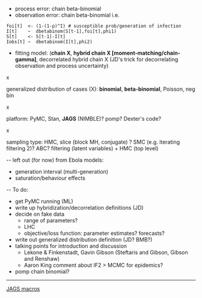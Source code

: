 - process error: chain beta-binomial
- observation error: chain beta-binomial
i.e.
```
foi[t]  <- (1-(1-p)^I) # susceptible prob/generation of infection
I[t]    ~  dbetabinom(S[t-1],foi[t],phi1)
S[t]    <- S[t-1]-I[t]
Iobs[t] ~  dbetabinom(I[t],phi2)
```

- fitting model: (**chain X**, **hybrid chain X [moment-matching/chain-gamma]**, decorrelated hybrid chain X (JD's trick for decorrelating observation and process uncertainty)

x

generalized distribution of cases (X): **binomial**, **beta-binomial**, Poisson, neg bin

x

platform: PyMC, Stan, **JAGS** (NIMBLE)? pomp? Dexter's code?

x

sampling type: HMC, slice (block MH, conjugate) ? SMC (e.g. iterating filtering 2)? ABC? filtering (latent variables) + HMC (top level)

--
left out (for now) from Ebola models:
  - generation interval (multi-generation) 
  - saturation/behaviour effects

--
To do:
  - get PyMC running (ML)
  - write up hybridization/decorrelation definitions (JD)
  - decide on fake data
      - range of parameters?
      - LHC
      - objective/loss function: parameter estimates? forecasts?
  - write out generalized distribution definition (JD? BMB?)
  - talking points for introduction and discussion
      - Lekone & Finkenstadt, Gavin Gibson (Steftaris and Gibson, Gibson and Renshaw)
      - Aaron King comment about IF2 > MCMC for epidemics?
  - pomp chain binomial?
  
-------
[JAGS macros](http://stats.stackexchange.com/questions/85690/how-to-conditionally-run-element-of-jags-script-based-on-user-supplied-variable)
